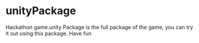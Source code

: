 # unityPackage
Hackathon game.unity Package is the full package of the game, you can try it out using this package. Have fun
